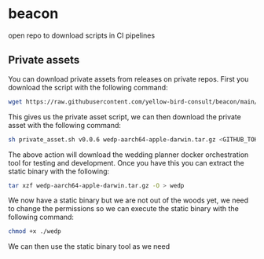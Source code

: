 # beacon
open repo to download scripts in CI pipelines

## Private assets
You can download private assets from releases on private repos. First you download the script with the following
command:

```bash
wget https://raw.githubusercontent.com/yellow-bird-consult/beacon/main/installs/private_asset.sh
```
This gives us the private asset script, we can then download the private asset with the following command:

```bash
sh private_asset.sh v0.0.6 wedp-aarch64-apple-darwin.tar.gz <GITHUB_TOKEN> yellow-bird-consult/wedding_planner
```

The above action will download the wedding planner docker orchestration tool for testing and development. Once you
have this you can extract the static binary with the following:

```bash
tar xzf wedp-aarch64-apple-darwin.tar.gz -O > wedp
```
We now have a static binary but we are not out of the woods yet, we need to change the permissions so we can execute the
static binary with the following command:

```bash
chmod +x ./wedp
```

We can then use the static binary tool as we need
